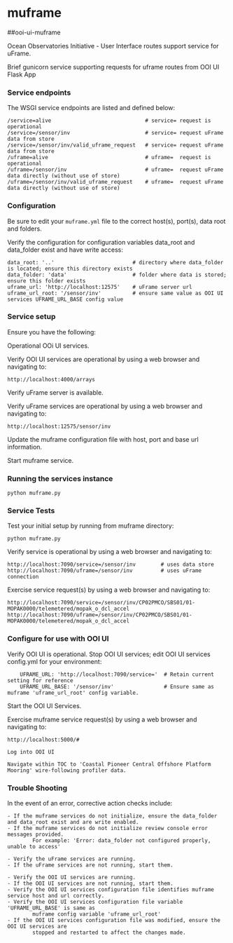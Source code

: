 # muframe
##ooi-ui-muframe

Ocean Observatories Initiative - User Interface routes support service for uFrame.

Brief gunicorn service supporting requests for uframe routes from OOI UI Flask App

### Service endpoints
The WSGI service endpoints are listed and defined below:

    /service=alive                              # service= request is operational
    /service=/sensor/inv                        # service= request uFrame data from store
    /service=/sensor/inv/valid_uframe_request   # service= request uFrame data from store
    /uframe=alive                               # uframe=  request is operational
    /uframe=/sensor/inv                         # uframe=  request uFrame data directly (without use of store)
    /uframe=/sensor/inv/valid_uframe_request    # uframe=  request uFrame data directly (without use of store)


### Configuration
Be sure to edit your `muframe.yml` file to the correct host(s), port(s), data root and folders.

Verify the configuration for configuration variables data_root and data_folder exist and have write access:

    data_root: '..'                         # directory where data_folder is located; ensure this directory exists
    data_folder: 'data'                     # folder where data is stored; ensure this folder exists
    uframe_url: 'http://localhost:12575'    # uFrame server url
    uframe_url_root: '/sensor/inv'          # ensure same value as OOI UI services UFRAME_URL_BASE config value

### Service setup
Ensure you have the following:

Operational OOi UI services.

Verify OOI UI services are operational by using a web browser and navigating to:

    http://localhost:4000/arrays


Verify uFrame server is available.

Verify uFrame services are operational by using a web browser and navigating to:

    http://localhost:12575/sensor/inv

Update the muframe configuration file with host, port and base url information.

Start muframe service.


### Running the services instance
    python muframe.py

### Service Tests
Test your initial setup by running from muframe directory:

    python muframe.py

Verify service is operational by using a web browser and navigating to:

    http://localhost:7090/service=/sensor/inv        # uses data store
    http://localhost:7090/uframe=/sensor/inv         # uses uFrame connection

Exercise service request(s) by using a web browser and navigating to:

    http://localhost:7090/service=/sensor/inv/CP02PMCO/SBS01/01-MOPAK0000/telemetered/mopak_o_dcl_accel
    http://localhost:7090/uframe=/sensor/inv/CP02PMCO/SBS01/01-MOPAK0000/telemetered/mopak_o_dcl_accel

### Configure for use with OOI UI
Verify OOI UI is operational. Stop OOI UI services; edit OOI UI services config.yml for your environment:

        UFRAME_URL: 'http://localhost:7090/service='  # Retain current setting for reference
        UFRAME_URL_BASE: '/sensor/inv'                # Ensure same as muframe 'uframe_url_root' config variable.

Start the OOI UI Services.

Exercise muframe service request(s) by using a web browser and navigating to:

    http://localhost:5000/#

    Log into OOI UI

    Navigate within TOC to 'Coastal Pioneer Central Offshore Platform Mooring' wire-following profiler data.


### Trouble Shooting

In the event of an error, corrective action checks include:

    - If the muframe services do not initialize, ensure the data_folder and data_root exist and are write enabled.
    - If the muframe services do not initialize review console error messages provided.
            For example: 'Error: data_folder not configured properly, unable to access'

    - Verify the uFrame services are running.
    - If the uFrame services are not running, start them.

    - Verify the OOI UI services are running.
    - If the OOI UI services are not running, start them.
    - Verify the OOI UI services configuration file identifies muframe service host and url correctly.
    - Verify the OOI UI services configuration file variable 'UFRAME_URL_BASE' is same as
            muframe config variable 'uframe_url_root'
    - If the OOI UI services configuration file was modified, ensure the OOI UI services are
            stopped and restarted to affect the changes made.

